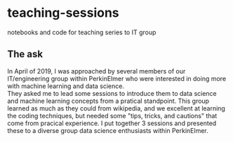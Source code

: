 # teaching-sessions
notebooks and code for teaching series to IT group

## The ask
In April of 2019, I was approached by several members of our IT/engineering group within PerkinElmer who were interested in doing more with machine learning and data science.<br>
They asked me to lead some sessions to introduce them to data science and machine learning concepts from a pratical standpoint. This group learned as much as they could from wikipedia, and we excellent at learning the coding techniques, but needed some "tips, tricks, and cautions" that come from pracical experience.
I put together 3 sessions and presented these to a diverse group data science enthusiasts within PerkinElmer.
